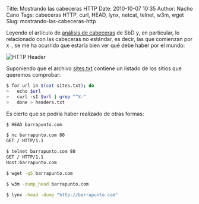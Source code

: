 Title: Mostrando las cabeceras HTTP
Date: 2010-10-07 10:35
Author: Nacho Cano
Tags: cabeceras HTTP, curl, HEAD, lynx, netcat, telnet, w3m, wget
Slug: mostrando-las-cabeceras-http

Leyendo el artículo de [análisis de cabeceras][] de SbD y, en
particular, lo relacionado con las cabeceras no estándar, es decir, las
que comienzan por `X-`, se me ha ocurrido que estaría bien ver qué debe
haber por el mundo:

![HTTP Header]({static}/images/http_header.jpg)

Suponiendo que el archivo [sites.txt][] contiene un listado de los
sitios que queremos comprobar:

```bash
$ for url in $(cat sites.txt); do
>   echo $url
>   curl -sI $url | grep "^X-"
>   done > headers.txt
```

Es cierto que se podría haber realizado de otras formas:

```bash
$ HEAD barrapunto.com
```

```bash
$ nc barrapunto.com 80
GET / HTTP/1.1
```

```bash
$ telnet barrapunto.com 80
GET / HTTP/1.1
Host:barrapunto.com
```

```bash
$ wget -qS barrapunto.com
```

```bash
$ w3m -dump_head barrapunto.com
```

```bash
$ lynx -head -dump "http://barrapunto.com"
```

  [análisis de cabeceras]: http://www.securitybydefault.com/2010/08/analizando-cabeceras-http-just-for-fun.html
    "análisis de cabeceras"
  [sites.txt]: http://terminus.ignaciocano.com/wp-uploads/linked/sites.txt
    "sites.txt"
